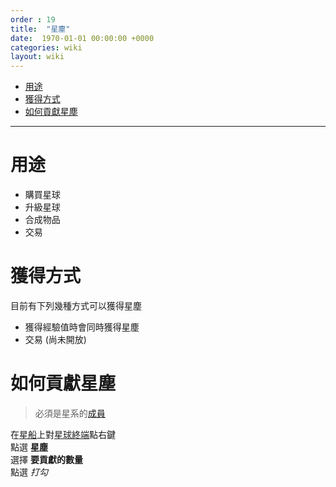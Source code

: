 ```yaml
---
order : 19
title:  "星塵"
date:  1970-01-01 00:00:00 +0000
categories: wiki
layout: wiki
---
```


- [用途](#用途)
- [獲得方式](#獲得方式)
- [如何貢獻星塵](#如何貢獻星塵)
  
---

# 用途

- 購買星球
- 升級星球
- 合成物品
- 交易

# 獲得方式

目前有下列幾種方式可以獲得星塵
- 獲得經驗值時會同時獲得星塵
- 交易 (尚未開放)

# 如何貢獻星塵

> 必須是星系的[成員](/wiki/words.html#成員)

在[星船](/wiki/words.html#星船)上對[星球終端](/wiki/words.html#星球終端)點右鍵  
點選 **星塵**  
選擇 **要貢獻的數量**  
點選 *打勾*
